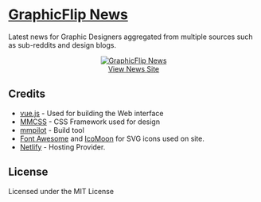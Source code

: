 # [GraphicFlip News](https://news.graphicflip.com)

Latest news for Graphic Designers aggregated from multiple sources such as sub-reddits and design blogs.

<p align="center">
<a href="https://news.graphicflip.com/" title="News for Graphic Designers">
<img src="http://news.graphicflip.com/img/featured.png" alt="GraphicFlip News"></img>
<br>
View News Site
</a>
</p>


## Credits

 - [vue.js](http://vuejs.org/) - Used for building the Web interface
 - [MMCSS](https://mmcss.kunruchcreations.com/) - CSS Framework used for design
 - [mmpilot](https://mmpilot.kunruchcreations.com/) - Build tool
 - [Font Awesome](http://fontawesome.io/) and [IcoMoon](https://icomoon.io/) for SVG icons used on site.
 - [Netlify](https://www.netlify.com/) - Hosting Provider.

## License

Licensed under the MIT License
